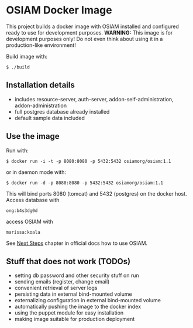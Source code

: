 OSIAM Docker Image
==================

This project builds a docker image with OSIAM installed and configured ready to 
use for development purposes. **WARNING:** This image is for development purposes 
only! Do not even think about using it in a production-like environment!

Build image with:

    $ ./build

Installation details
--------------------

* includes resource-server, auth-server, addon-self-administration, addon-administration
* full postgres database already installed
* default sample data included

Use the image
--------------

Run with:
    
    $ docker run -i -t -p 8080:8080 -p 5432:5432 osiamorg/osiam:1.1

or in daemon mode with:

    $ docker run -d -p 8080:8080 -p 5432:5432 osiamorg/osiam:1.1

This will bind ports 8080 (tomcat) and 5432 (postgres) on the docker host.
Access database with

    ong:b4s3dg0d
    
access OSIAM with

    marissa:koala

See [Next Steps](https://github.com/osiam/server/wiki/detailed_reference_installation#next-steps)
chapter in official docs how to use OSIAM.

Stuff that does not work (TODOs)
--------------------------------

* setting db password and other security stuff on run
* sending emails (register, change email)
* convenient retrieval of server logs
* persisting data in external bind-mounted volume
* externalizing configuration in external bind-mounted volume
* automatically pushing the image to the docker index 
* using the puppet module for easy installation
* making image suitable for production deployment
